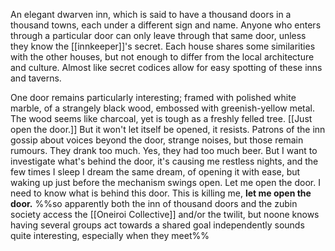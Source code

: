 An elegant dwarven inn, which is said to have a thousand doors in a thousand towns, each under a different sign and name. Anyone who enters through a particular door can only leave through that same door, unless they know the [[innkeeper]]'s secret.
Each house shares some similarities with the other houses, but not enough to differ from the local architecture and culture. Almost like secret codices allow for easy spotting of these inns and taverns. 



One door remains particularly interesting; framed with polished white marble, of a strangely black wood, embossed with greenish-yellow metal. The wood seems like charcoal, yet is tough as a freshly felled tree.
[[Just open the door.]]
But it won't let itself be opened, it resists.
Patrons of the inn gossip about voices beyond the door, strange noises, but those remain rumours. They drank too much. Yes, they had too much beer.
But I want to investigate what's behind the door, it's causing me restless nights,
and the few times I sleep
I dream the same dream, of opening it with ease, but waking up just before the mechanism swings open. 
Let me open the door. 
I need to know what is behind this door. 
This is killing me, **let me open the door.**
%%so apparently both the inn of thousand doors and the zubin society access the [[Oneiroi Collective]] and/or the twilit, but noone knows
having several groups act towards a shared goal independently sounds quite interesting, especially when they meet%%